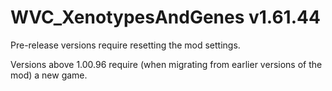 # WVC_XenotypesAndGenes v1.61.44
 
Pre-release versions require resetting the mod settings.

Versions above 1.00.96 require (when migrating from earlier versions of the mod) a new game.